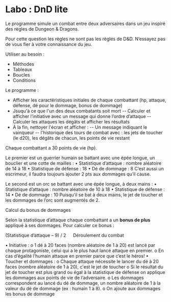 # Labo : DnD lite

Le programme simule un combat entre deux adversaires dans un jeu inspiré des règles de Dungeon & Dragons. 

Pour cette question les règles ne sont pas les règles de D&D. N’essayez pas de vous fier à votre connaissance du jeu.

Utiliser au besoin :
- Méthodes
- Tableaux
- Boucles
- Conditions

Le programme :
-	Afficher les caractéristiques initiales de chaque combattant (hp, attaque, défense, dé pour le dommage, bonus de dommage)
- Jsuqu'à ce que l'un des deux combatants soit mort
--	Calculer et afficher l’initiative avec un message qui donne l’ordre d’attaque
--	Calculer les attaques les dégâts et afficher les résultats
-	À la fin, nettoyer l'écran et afficher :
-- Un message indiquant le vainqueur
-- l'historique des tours de combat avec : les jets de toucher (le d20), les dégâts de chacun, les points de vie restant

Chaque combattant a 30 points de vie (hp).

Le premier est un guerrier humain se battant avec une épée longue, un bouclier et une cotte de mailles :
•	Statistique d’attaque : nombre aléatoire de 14 à 18 
•	Statistique de défense : 18
•	Dé de dommage : 8
C’est aussi un escrimeur, il faudra toujours ajouter 2 pts aux dommages qu’il cause.

Le second est un orc se battant avec une épée longue, à deux mains :
•	Statistique d’attaque : nombre aléatoire de 10 à 18 
•	Statistique de défense : 14
•	Dé de dommage : 10
Puisqu’il se bat à deux mains, le jet de toucher et les dommages de l’orc sont augmentés de 2.

Calcul du bonus de dommages

Selon la statistique d’attaque chaque combattant a un **bonus de plus** appliqué à ses dommages. Pour calculer ce bonus :

(Statistique d’attaque – 9) / 2
 
Déroulement du combat

•	Initiative : 
o	1 dé à 20 faces (nombre aléatoire de 1 à 20) est lancé par chaque protagoniste, celui qui a le plus haut lancé attaque en premier. 
o	En cas d’égalité l’humain attaque en premier parce que c’est le héros!
•	Toucher et dommages :
o	Chaque attaque nécessite le lancer du dé à 20 faces (nombre aléatoire de 1 à 20), c'est le jet de toucher
o	Si le résultat du jet de toucher est plus grand ou égal à la statistique de défense on applique les dommages aux points de vie de l’adversaire.
o	Les dommages correspondent au lancé du dé de dommage, un nombre aléatoire de 1 à la valeur du dé de dommage (ex : humain 1 à 8).
o	On ajoute aux dommages les bonus de dommage




